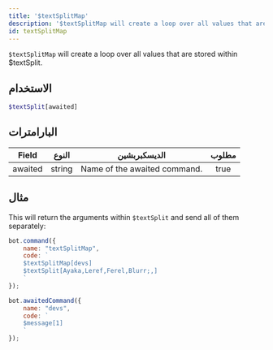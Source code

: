 ```yaml
---
title: '$textSplitMap'
description: '$textSplitMap will create a loop over all values that are stored within $textSplit'
id: textSplitMap
---
```


`$textSplitMap` will create a loop over all values that are stored within $textSplit.

## الاستخدام

```php
$textSplit[awaited]
```

## البارامترات

| Field   | النوع  | الديسكبربشين                 | مطلوب |
| ------- | ------ | ---------------------------- |:-----:|
| awaited | string | Name of the awaited command. | true  |

## مثال

This will return the arguments within `$textSplit` and send all of them separately:

```javascript
bot.command({
    name: "textSplitMap",
    code: `
    $textSplitMap[devs]
    $textSplit[Ayaka,Leref,Ferel,Blurr;,]
    `
});

bot.awaitedCommand({
    name: "devs",
    code: `
    $message[1]
    `
});
```